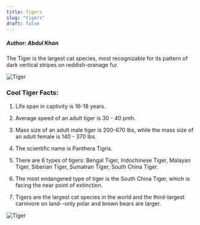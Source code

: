 ```yaml
---
title: Tigers
slug: "tigers"
draft: false
---
```


##### Author: Abdul Khan

The Tiger is the largest cat species, most recognizable for its pattern of dark vertical stripes on reddish-oranage fur.

![Tiger](https://media-cdn.tripadvisor.com/media/photo-s/01/0d/08/2d/tigger-disneyland.jpg)

### **Cool Tiger Facts:**

1. Life span in captivity is 16-18 years.

2. Average speed of an adult tiger is 30 - 40 pmh.

3. Mass size of an adult  male tiger is 200-670 lbs, while the mass size of an adult female is 140 - 370 lbs. 

4. The scientific name is Panthera Tigris.

5. There are 6 types of tigers: Bengal Tiger, Indochinese Tiger, Malayan Tiger, Siberian Tiger, Sumatran Tiger, South China Tiger.

6. The most endangered type of tiger is the South China Tiger, which is facing the near point of extinction.

7. Tigers are the largest cat species in the world and the third-largest carnivore on land--only polar and brown bears are larger.

![Tiger](http://www.undp.org/content/dam/undp/img/environmentandenergy/ecosystems_and_biodiversity/undp_in-Tiger-Midori-Paxton-2016.jpg)

